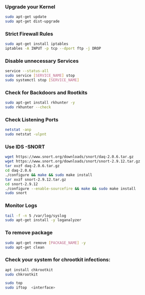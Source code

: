 ### Upgrade your Kernel
```sh
sudo apt-get update
sudo apt-get dist-upgrade
```

### Strict Firewall Rules
```sh
sudo apt-get install iptables
iptables -A INPUT -p tcp --dport ftp -j DROP
```
### Disable unnecessary Services
```sh
service --status-all
sudo service [SERVICE_NAME] stop
sudo systemctl stop [SERVICE_NAME]
```
### Check for Backdoors and Rootkits
```sh
sudo apt-get install rkhunter -y
sudo rkhunter --check
```
### Check Listening Ports
```sh
netstat -anp
sudo netstat -ulpnt
```

### Use IDS -SNORT
```sh
wget https://www.snort.org/downloads/snort/daq-2.0.6.tar.gz
wget https://www.snort.org/downloads/snort/snort-2.9.12.tar.gz
tar xvzf daq-2.0.6.tar.gz
cd daq-2.0.6
./configure && make && sudo make install
tar xvzf snort-2.9.12.tar.gz
cd snort-2.9.12
./configure --enable-sourcefire && make && sudo make install
sudo snort
```
### Monitor Logs
```sh
tail -f -n 5 /var/log/syslog
sudo apt-get install -y loganalyzer
```
### To remove package
```sh
sudo apt-get remove [PACKAGE_NAME] -y
sudo apt-get clean
```
### Check your system for chrootkit infections:
```sh
apt install chkrootkit
sudo chkrootkit
```

```sh
sudo top
sudo iftop  <interface>
```
